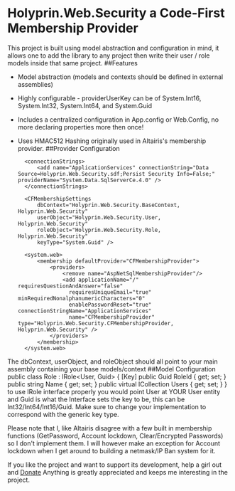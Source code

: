 # Holyprin.Web.Security a Code-First Membership Provider #
This project is built using model abstraction and configuration in mind, it allows one to add the library to any project then write their user / role models inside that same project.
##Features
+ Model abstraction (models and contexts should be defined in external assemblies)
+ Highly configurable - providerUserKey can be of System.Int16, System.Int32, System.Int64, and System.Guid
+ Includes a centralized configuration in App.config or Web.Config, no more declaring properties more then once!
+ Uses HMAC512 Hashing originally used in Altairis's membership provider.
##Provider Configuration
	<configuration>
		<configSections>
			<section name="CFMembershipSettings" type="Holyprin.Web.Security.CFMembershipSettings, Holyprin.Web.Security" />
		</configSections>
		
		<connectionStrings>
			<add name="ApplicationServices" connectionString="Data Source=Holyprin.Web.Security.sdf;Persist Security Info=False;" providerName="System.Data.SqlServerCe.4.0" />
		</connectionStrings>
	
		<CFMembershipSettings
			dbContext="Holyprin.Web.Security.BaseContext, Holyprin.Web.Security"
			userObject="Holyprin.Web.Security.User, Holyprin.Web.Security"
			roleObject="Holyprin.Web.Security.Role, Holyprin.Web.Security"
			keyType="System.Guid" />
	
		<system.web>
			<membership defaultProvider="CFMembershipProvider">
				<providers>
					<remove name="AspNetSqlMembershipProvider"/>
					<add applicationName="/" requiresQuestionAndAnswer="false"
					  requiresUniqueEmail="true" minRequiredNonalphanumericCharacters="0"
					  enablePasswordReset="true" connectionStringName="ApplicationServices"
					  name="CFMembershipProvider" type="Holyprin.Web.Security.CFMembershipProvider, Holyprin.Web.Security" />
				</providers>
			</membership>
		</system.web>
	</configuration>
The dbContext, userObject, and roleObject should all point to your main assembly containing your base models/context
##Model Configuration
	public class Role : IRole<User, Guid>
	{
		[Key]
		public Guid RoleId { get; set; }
		public string Name { get; set; }
		public virtual ICollection<User> Users { get; set; }
	}
to use IRole interface properly you would point User at YOUR User entity and Guid is what the Interface sets the key to be, this can be Int32/Int64/Int16/Guid. Make sure to change your implementation to correspond with the generic key type.

Please note that I, like Altairis disagree with a few built in membership functions (GetPassword, Account lockdown, Clear/Encrypted Passwords) so I don't implement them. I will however make an exception for Account lockdown when I get around to building a netmask/IP Ban system for it.

If you like the project and want to support its development, help a girl out and [Donate](https://www.paypal.com/cgi-bin/webscr?cmd=_s-xclick&hosted_button_id=D64Y8TBGEAWBA) Anything is greatly appreciated and keeps me interesting in the project.